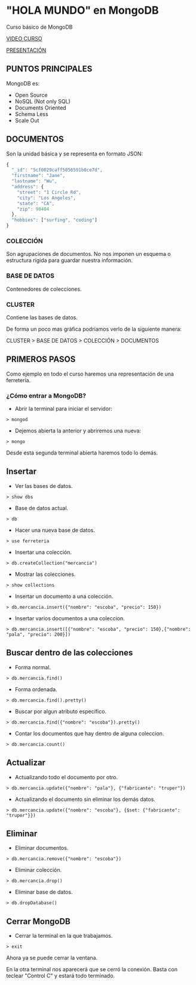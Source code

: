 # "HOLA MUNDO" en MongoDB
Curso básico de MongoDB

[VIDEO CURSO](https://youtu.be/RDdiUHZECUE)

[PRESENTACIÓN](https://www.canva.com/design/DAES90LgnCs/tcmB6hPufHJ7355THFXxlQ/view?utm_content=DAES90LgnCs&utm_campaign=designshare&utm_medium=link&utm_source=publishsharelink)

## PUNTOS PRINCIPALES

MongoDB es:

- Open Source
- NoSQL (Not only SQL)
- Documents Oriented
- Schema Less
- Scale Out

## DOCUMENTOS

Son la unidad básica y se representa en formato JSON:

```javascript
{
  "_id": "5cf0029caff5056591b0ce7d",
  "firstname": "Jane",
  "lastname": "Wu",
  "address": {
    "street": "1 Circle Rd",
    "city": "Los Angeles",
    "state": "CA",
    "zip": 90404
  },
  "hobbies": ["surfing", "coding"]
}
```

### COLECCIÓN

Son agrupaciones de documentos. No nos imponen un esquema o estructura rígida para guardar nuestra información.

### BASE DE DATOS

Contenedores de colecciones.

### CLUSTER

Contiene las bases de datos.

De forma un poco mas gráfica podríamos verlo de la siguiente manera:

CLUSTER > BASE DE DATOS > COLECCIÓN > DOCUMENTOS

## PRIMEROS PASOS

Como ejemplo en todo el curso haremos una representación de una ferretería.

### ¿Cómo entrar a MongoDB?

+ Abrir la terminal para iniciar el servidor:

`> mongod`

+ Dejemos abierta la anterior y abriremos una nueva:

`> mongo`

Desde esta segunda terminal abierta haremos todo lo demás.

## Insertar

+ Ver las bases de datos.

`> show dbs`

+ Base de datos actual.

`> db`

+ Hacer una nueva base de datos.

`> use ferreteria`

+ Insertar una colección.

`> db.createCollection("mercancia")`

+ Mostrar las colecciones.

`> show collections`

+ Insertar un documento a una colección.

`> db.mercancia.insert({"nombre": "escoba", "precio": 150})`

+ Insertar varios documentos a una coleccion.

`> db.mercancia.insert([{"nombre": "escoba", "precio": 150},{"nombre": "pala", "precio": 200}])`

## Buscar dentro de las colecciones

* Forma normal.

`> db.mercancia.find()`

* Forma ordenada.

`> db.mercancia.find().pretty()`

* Buscar por algun atributo específico.

`> db.mercancia.find({"nombre": "escoba"}).pretty()`

+ Contar los documentos que hay dentro de alguna coleccion.

`> db.mercancia.count()`

## Actualizar

* Actualizando todo el documento por otro.

`> db.mercancia.update({"nombre": "pala"}, {"fabricante": "truper"})`

* Actualizando el documento sin eliminar los demás datos.

`> db.mercancia.update({"nombre": "escoba"}, {$set: {"fabricante": "truper"}})`

## Eliminar 

* Eliminar documentos.

`> db.mercancia.remove({"nombre": "escoba"})`

* Eliminar colección.

`> db.mercancia.drop()`

* Eliminar base de datos.

`> db.dropDatabase()`
 
## Cerrar MongoDB

* Cerrar la terminal en la que trabajamos.

`> exit`

Ahora ya se puede cerrar la ventana.

En la otra terminal nos aparecerá que se cerró la conexión. Basta con teclear "Control C" y estará todo terminado.








